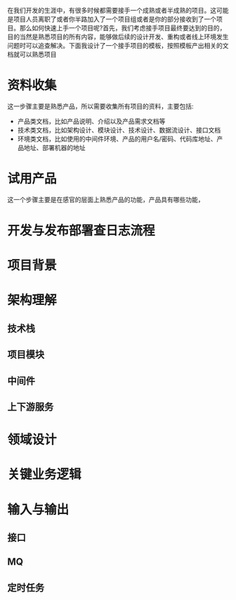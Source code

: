 在我们开发的生涯中，有很多时候都需要接手一个成熟或者半成熟的项目。这可能是项目人员离职了或者你半路加入了一个项目组或者是你的部分接收到了一个项目。那么如何快速上手一个项目呢?首先，我们考虑接手项目最终要达到的目的，目的当然是熟悉项目的所有内容，能够做后续的设计开发、重构或者线上环境发生问题时可以追查解决。下面我设计了一个接手项目的模板，按照模板产出相关的文档就可以熟悉项目
# 资料收集
这一步骤主要是熟悉产品，所以需要收集所有项目的资料，主要包括:
- 产品类文档，比如产品说明、介绍以及产品需求文档等
- 技术类文档，比如架构设计、模块设计、技术设计、数据流设计、接口文档
- 环境类文档，比如使用的中间件环境、产品的用户名/密码、代码库地址、产品地址、部署机器的地址
# 试用产品
这一个步骤主要是在感官的层面上熟悉产品的功能，产品具有哪些功能，
# 开发与发布部署查日志流程
# 项目背景
# 架构理解
## 技术栈
## 项目模块
## 中间件
## 上下游服务
# 领域设计
# 关键业务逻辑
# 输入与输出
## 接口
## MQ
## 定时任务
